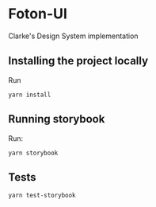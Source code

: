 # Foton-UI

Clarke's Design System implementation

## Installing the project locally

Run

```shell
yarn install
```

## Running storybook

Run:

```shell
yarn storybook
```

## Tests

```shell
yarn test-storybook
```
